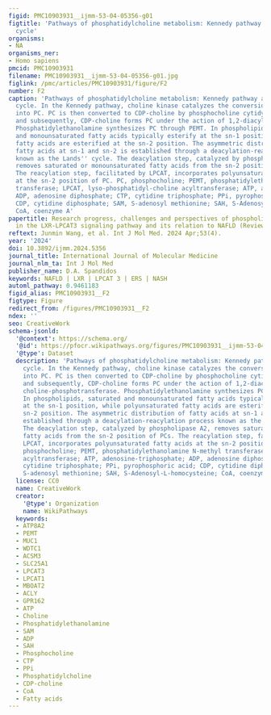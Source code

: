 ```yaml
---
figid: PMC10903931__ijmm-53-04-05356-g01
figtitle: 'Pathways of phosphatidylcholine metabolism: Kennedy pathway and Lands''
  cycle'
organisms:
- NA
organisms_ner:
- Homo sapiens
pmcid: PMC10903931
filename: PMC10903931__ijmm-53-04-05356-g01.jpg
figlink: /pmc/articles/PMC10903931/figure/F2
number: F2
caption: 'Pathways of phosphatidylcholine metabolism: Kennedy pathway and Lands''
  cycle. In the Kennedy pathway, choline kinase catalyzes the conversion of choline
  into PC. PC is then converted to CDP-choline by phosphocholine cytidylyltransferase,
  and subsequently, CDP-choline forms PC under the action of 1,2-diacylglycerol choline-phosphotransferase.
  Phosphatidylethanolamine synthesizes PC through PEMT. In phospholipids, saturated
  and monounsaturated fatty acids typically esterify at the sn-1 position, while polyunsaturated
  fatty acids are esterified at the sn-2 position. The asymmetric distribution of
  fatty acids at sn-1 and sn-2 is established through a deacylation-reacylation process
  known as the Lands'' cycle. The deacylation step, catalyzed by phospholipase A2,
  removes saturated or monounsaturated fatty acids from the sn-2 position of PCs.
  The reacylation step, facilitated by LPCAT, incorporates polyunsaturated fatty acids
  at the sn-2 position of PC. PC, phosphocholine; PEMT, phosphatidylethanolamine N-methyl
  transferase; LPCAT, lyso-phosphatidyl-choline acyltransferase; ATP, adenosine-triphosphate;
  ADP, adenosine diphosphate; CTP, cytidine triphosphate; PPi, pyrophosphoric acid;
  CDP, cytidine diphosphate; SAM, S-adenosyl methionine; SAH, S-Adenosyl-L-homocysteine;
  CoA, coenzyme A'
papertitle: Research progress, challenges and perspectives of phospholipids metabolism
  in the LXR-LPCAT3 signaling pathway and its relation to NAFLD (Review)
reftext: Junmin Wang, et al. Int J Mol Med. 2024 Apr;53(4).
year: '2024'
doi: 10.3892/ijmm.2024.5356
journal_title: International Journal of Molecular Medicine
journal_nlm_ta: Int J Mol Med
publisher_name: D.A. Spandidos
keywords: NAFLD | LXR | LPCAT 3 | ERS | NASH
automl_pathway: 0.9461183
figid_alias: PMC10903931__F2
figtype: Figure
redirect_from: /figures/PMC10903931__F2
ndex: ''
seo: CreativeWork
schema-jsonld:
  '@context': https://schema.org/
  '@id': https://pfocr.wikipathways.org/figures/PMC10903931__ijmm-53-04-05356-g01.html
  '@type': Dataset
  description: 'Pathways of phosphatidylcholine metabolism: Kennedy pathway and Lands''
    cycle. In the Kennedy pathway, choline kinase catalyzes the conversion of choline
    into PC. PC is then converted to CDP-choline by phosphocholine cytidylyltransferase,
    and subsequently, CDP-choline forms PC under the action of 1,2-diacylglycerol
    choline-phosphotransferase. Phosphatidylethanolamine synthesizes PC through PEMT.
    In phospholipids, saturated and monounsaturated fatty acids typically esterify
    at the sn-1 position, while polyunsaturated fatty acids are esterified at the
    sn-2 position. The asymmetric distribution of fatty acids at sn-1 and sn-2 is
    established through a deacylation-reacylation process known as the Lands'' cycle.
    The deacylation step, catalyzed by phospholipase A2, removes saturated or monounsaturated
    fatty acids from the sn-2 position of PCs. The reacylation step, facilitated by
    LPCAT, incorporates polyunsaturated fatty acids at the sn-2 position of PC. PC,
    phosphocholine; PEMT, phosphatidylethanolamine N-methyl transferase; LPCAT, lyso-phosphatidyl-choline
    acyltransferase; ATP, adenosine-triphosphate; ADP, adenosine diphosphate; CTP,
    cytidine triphosphate; PPi, pyrophosphoric acid; CDP, cytidine diphosphate; SAM,
    S-adenosyl methionine; SAH, S-Adenosyl-L-homocysteine; CoA, coenzyme A'
  license: CC0
  name: CreativeWork
  creator:
    '@type': Organization
    name: WikiPathways
  keywords:
  - ATP8A2
  - PEMT
  - MUC1
  - WDTC1
  - ACSM3
  - SLC25A1
  - LPCAT3
  - LPCAT1
  - MBOAT2
  - ACLY
  - GPR162
  - ATP
  - Choline
  - Phosphatidylethanolamine
  - SAM
  - ADP
  - SAH
  - Phosphocholine
  - CTP
  - PPi
  - Phosphatidylcholine
  - CDP-choline
  - CoA
  - Fatty acids
---
```


